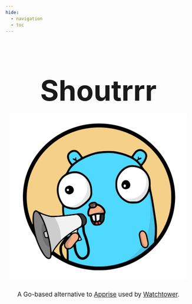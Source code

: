 ```yaml
---
hide:
  - navigation
  - toc
---
```

<!-- markdownlint-disable -->
<h1 style="font-size: clamp(3rem, 8vw, 6rem); text-align: center; margin-bottom: 1rem;">Shoutrrr</h1>

<div style="display: flex; justify-content: center; margin-bottom: 2rem;">
  <img src="assets/media/shoutrrr-logotype.svg" alt="Shoutrrr Logo" style="max-width: 100%; height: auto; max-height: 450px;" />
</div>

<p style="text-align: center; font-size: 1.2em; margin-bottom: 1rem;">
  A Go-based alternative to <a href="https://github.com/caronc/apprise" target="_blank">Apprise</a> used by <a href="https://github.com/nicholas-fedor/watchtower" target="_blank">Watchtower</a>.
</p>
<!-- markdownlint-restore -->
